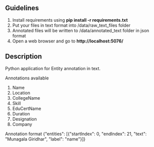 ## Guidelines
1. Install requirements using **pip install -r requirements.txt**
2. Put your files in text format into /data/raw_text_files folder
3. Annotated files will be written to /data/annotated_text folder in json format
4. Open a web browser and go to **http://localhost:5076/** 

## Description

Python application for Entity annotation in text.

Annotations available
1. Name
2. Location
3. CollegeName
4. Skill
5. EduCertName
6. Duration
7. Designation
8. Company

Annotation format
{"entities": [{"startIndex": 0, "endIndex": 21, "text": "Munagala Giridhar", "label": "name"}]}
